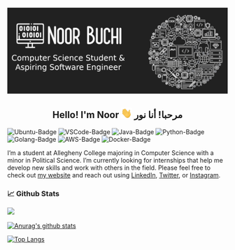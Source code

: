 [![Header](banner2.png)](https://noorbuchi.netlify.app//)

## <center> Hello! I'm Noor <img src="wave.gif" width="25px"> مرحبا! أنا نور</center>

![Ubuntu-Badge](https://img.shields.io/badge/OS-Ubuntu-informational?style=flat&logo=ubuntu&logoColor=dd4814&color=dd4814)
![VSCode-Badge](https://img.shields.io/badge/Editor-VSCode-informational?style=flat&logo=visual-studio-code&logoColor=0078d7&color=0078d7)
![Java-Badge](https://img.shields.io/badge/Code-Java-informational?style=flat&logo=java&logoColor=white&color=white)
![Python-Badge](https://img.shields.io/badge/Code-Python-informational?style=flat&logo=python&logoColor=yellow&color=blue)
![Golang-Badge](https://img.shields.io/badge/Code-Golang-informational?style=flat&logo=go&logoColor=29BEB0&color=29BEB0)
![AWS-Badge](https://img.shields.io/badge/Tools-EC2-informational?style=flat&logo=amazon-aws&logoColor=FF9900&color=FF9900)
![Docker-Badge](https://img.shields.io/badge/Tools-Docker-informational?style=flat&logo=docker&logoColor=0db7ed&color=0db7ed)

I’m a student at Allegheny College majoring in Computer Science with a minor in
Political Science. I’m currently looking for internships that help me develop
new skills and work with others in the field. Please feel free to check out [my
website](https://noorbuchi.netlify.app/) and reach out using [LinkedIn](https://www.linkedin.com/in/noorbuchi/),
[Twitter](https://twitter.com/BuchiNoor), or [Instagram](https://www.instagram.com/noor_buchi/).

### 📈 Github Stats

![](https://komarev.com/ghpvc/?username=noorbuchi&color=209ac9)

[![Anurag's github
stats](https://github-readme-stats.vercel.app/api?username=noorbuchi&count_private=true&show_icons=true&theme=react)](https://github.com/anuraghazra/github-readme-stats)

[![Top
Langs](https://github-readme-stats.vercel.app/api/top-langs/?username=noorbuchi&langs_count=8&layout=compact&theme=react)](https://github.com/anuraghazra/github-readme-stats)
